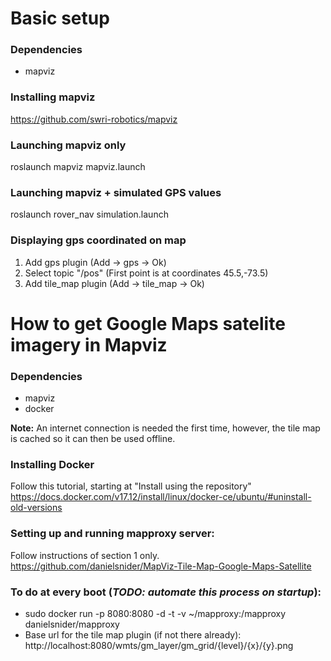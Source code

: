# Basic setup
### Dependencies
* mapviz
	
### Installing mapviz
https://github.com/swri-robotics/mapviz

### Launching mapviz only
roslaunch mapviz mapviz.launch 

### Launching mapviz + simulated GPS values
roslaunch rover_nav simulation.launch

### Displaying gps coordinated on map
1. Add gps plugin (Add -> gps -> Ok)
2. Select topic "/pos" (First point is at coordinates 45.5,-73.5)
3. Add tile_map plugin (Add -> tile_map -> Ok)

# How to get Google Maps satelite imagery in Mapviz
### Dependencies
* mapviz
* docker

**Note:** An internet connection is needed the first time, however, the tile map is cached so it can then be used offline.

### Installing Docker
Follow this tutorial, starting at "Install using the repository"
https://docs.docker.com/v17.12/install/linux/docker-ce/ubuntu/#uninstall-old-versions

### Setting up and running mapproxy server:
Follow instructions of section 1 only.
https://github.com/danielsnider/MapViz-Tile-Map-Google-Maps-Satellite

### To do at every boot (<em>TODO: automate this process on startup</em>):
* sudo docker run -p 8080:8080 -d -t -v ~/mapproxy:/mapproxy danielsnider/mapproxy
* Base url for the tile map plugin (if not there already): http://localhost:8080/wmts/gm_layer/gm_grid/{level}/{x}/{y}.png
